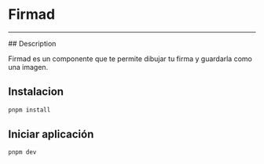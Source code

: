 # Firmad
<hr/>
## Description

Firmad es un componente que te permite dibujar tu firma y guardarla como una imagen.

## Instalacion

```bash
pnpm install
```

## Iniciar aplicación

```bash
pnpm dev
```

